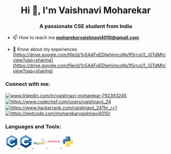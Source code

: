 <h1 align="center">Hi 👋, I'm Vaishnavi Moharekar</h1>
<h3 align="center">A passionate CSE student from India</h3>

- 📫 How to reach me **moharekarvaishnavi4010@gmail.com**

- 📄 Know about my experiences [https://drive.google.com/file/d/1n5A4FqEDlwhjmcoNs1f5rruU1_jGTdMh/view?usp=sharing](https://drive.google.com/file/d/1n5A4FqEDlwhjmcoNs1f5rruU1_jGTdMh/view?usp=sharing)

<h3 align="left">Connect with me:</h3>
<p align="left">
<a href="https://linkedin.com/in/www.linkedin.com/in/vaishnavi-moharekar-792393245" target="blank"><img align="center" src="https://raw.githubusercontent.com/rahuldkjain/github-profile-readme-generator/master/src/images/icons/Social/linked-in-alt.svg" alt="www.linkedin.com/in/vaishnavi-moharekar-792393245" height="30" width="40" /></a>
<a href="https://www.codechef.com/users/https://www.codechef.com/users/vaishnavii_24" target="blank"><img align="center" src="https://cdn.jsdelivr.net/npm/simple-icons@3.1.0/icons/codechef.svg" alt="https://www.codechef.com/users/vaishnavii_24" height="30" width="40" /></a>
<a href="https://www.hackerrank.com/https://www.hackerrank.com/vaishnavii_24?hr_r=1" target="blank"><img align="center" src="https://raw.githubusercontent.com/rahuldkjain/github-profile-readme-generator/master/src/images/icons/Social/hackerrank.svg" alt="https://www.hackerrank.com/vaishnavii_24?hr_r=1" height="30" width="40" /></a>
<a href="https://www.leetcode.com/https://leetcode.com/moharekarvaishnavi4010/" target="blank"><img align="center" src="https://raw.githubusercontent.com/rahuldkjain/github-profile-readme-generator/master/src/images/icons/Social/leet-code.svg" alt="https://leetcode.com/moharekarvaishnavi4010/" height="30" width="40" /></a>
</p>

<h3 align="left">Languages and Tools:</h3>
<p align="left"> <a href="https://www.cprogramming.com/" target="_blank" rel="noreferrer"> <img src="https://raw.githubusercontent.com/devicons/devicon/master/icons/c/c-original.svg" alt="c" width="40" height="40"/> </a> <a href="https://www.w3schools.com/cpp/" target="_blank" rel="noreferrer"> <img src="https://raw.githubusercontent.com/devicons/devicon/master/icons/cplusplus/cplusplus-original.svg" alt="cplusplus" width="40" height="40"/> </a> <a href="https://www.mysql.com/" target="_blank" rel="noreferrer"> <img src="https://raw.githubusercontent.com/devicons/devicon/master/icons/mysql/mysql-original-wordmark.svg" alt="mysql" width="40" height="40"/> </a> <a href="https://www.oracle.com/" target="_blank" rel="noreferrer"> <img src="https://raw.githubusercontent.com/devicons/devicon/master/icons/oracle/oracle-original.svg" alt="oracle" width="40" height="40"/> </a> <a href="https://www.python.org" target="_blank" rel="noreferrer"> <img src="https://raw.githubusercontent.com/devicons/devicon/master/icons/python/python-original.svg" alt="python" width="40" height="40"/> </a> </p>
